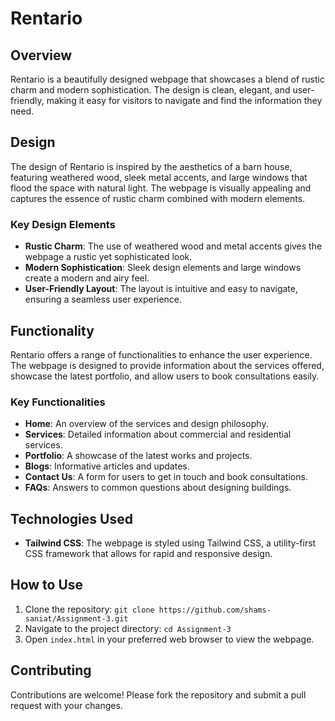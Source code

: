 # Rentario

## Overview
Rentario is a beautifully designed webpage that showcases a blend of rustic charm and modern sophistication. The design is clean, elegant, and user-friendly, making it easy for visitors to navigate and find the information they need.

## Design
The design of Rentario is inspired by the aesthetics of a barn house, featuring weathered wood, sleek metal accents, and large windows that flood the space with natural light. The webpage is visually appealing and captures the essence of rustic charm combined with modern elements.

### Key Design Elements
- **Rustic Charm**: The use of weathered wood and metal accents gives the webpage a rustic yet sophisticated look.
- **Modern Sophistication**: Sleek design elements and large windows create a modern and airy feel.
- **User-Friendly Layout**: The layout is intuitive and easy to navigate, ensuring a seamless user experience.

## Functionality
Rentario offers a range of functionalities to enhance the user experience. The webpage is designed to provide information about the services offered, showcase the latest portfolio, and allow users to book consultations easily.

### Key Functionalities
- **Home**: An overview of the services and design philosophy.
- **Services**: Detailed information about commercial and residential services.
- **Portfolio**: A showcase of the latest works and projects.
- **Blogs**: Informative articles and updates.
- **Contact Us**: A form for users to get in touch and book consultations.
- **FAQs**: Answers to common questions about designing buildings.

## Technologies Used
- **Tailwind CSS**: The webpage is styled using Tailwind CSS, a utility-first CSS framework that allows for rapid and responsive design.

## How to Use
1. Clone the repository: `git clone https://github.com/shams-saniat/Assignment-3.git`
2. Navigate to the project directory: `cd Assignment-3`
3. Open `index.html` in your preferred web browser to view the webpage.

## Contributing
Contributions are welcome! Please fork the repository and submit a pull request with your changes.
